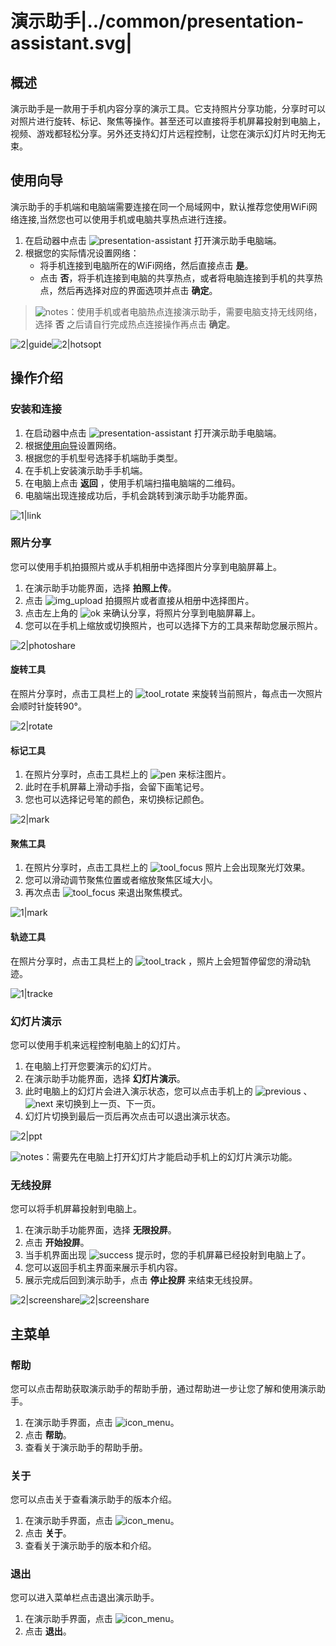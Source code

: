 # 演示助手|../common/presentation-assistant.svg|

## 概述

演示助手是一款用于手机内容分享的演示工具。它支持照片分享功能，分享时可以对照片进行旋转、标记、聚焦等操作。甚至还可以直接将手机屏幕投射到电脑上，视频、游戏都轻松分享。另外还支持幻灯片远程控制，让您在演示幻灯片时无拘无束。



## 使用向导

演示助手的手机端和电脑端需要连接在同一个局域网中，默认推荐您使用WiFi网络连接,当然您也可以使用手机或电脑共享热点进行连接。

1. 在启动器中点击 ![presentation-assistant](icon/presentation-assistant.svg) 打开演示助手电脑端。
2. 根据您的实际情况设置网络：
   - 将手机连接到电脑所在的WiFi网络，然后直接点击 **是**。
   - 点击 **否**，将手机连接到电脑的共享热点，或者将电脑连接到手机的共享热点，然后再选择对应的界面选项并点击 **确定**。

> ![notes](icon/notes.svg)：使用手机或者电脑热点连接演示助手，需要电脑支持无线网络，选择 **否** 之后请自行完成热点连接操作再点击 **确定**。

![2|guide](jpg/guide.jpg)![2|hotsopt](jpg/hotsopt.jpg)

## 操作介绍


### 安装和连接

1. 在启动器中点击 ![presentation-assistant](icon/presentation-assistant.svg) 打开演示助手电脑端。
2. 根据[使用向导](使用向导)设置网络。
3. 根据您的手机型号选择手机端助手类型。
4. 在手机上安装演示助手手机端。
5. 在电脑上点击 **返回** ，使用手机端扫描电脑端的二维码。
6. 电脑端出现连接成功后，手机会跳转到演示助手功能界面。

![1|link](jpg/link.png)

### 照片分享
您可以使用手机拍摄照片或从手机相册中选择图片分享到电脑屏幕上。

1. 在演示助手功能界面，选择 **拍照上传**。
2. 点击 ![img_upload](icon/img_upload.svg) 拍摄照片或者直接从相册中选择图片。
3. 点击左上角的  ![ok](icon/ok.svg) 来确认分享，将照片分享到电脑屏幕上。
4. 您可以在手机上缩放或切换照片，也可以选择下方的工具来帮助您展示照片。

![2|photoshare](jpg/photoshare.png)

#### 旋转工具
在照片分享时，点击工具栏上的 ![tool_rotate](icon/tool_rotate.svg) 来旋转当前照片，每点击一次照片会顺时针旋转90°。

![2|rotate](jpg/rotate.jpg)

#### 标记工具
1. 在照片分享时，点击工具栏上的 ![pen](icon/pen.svg) 来标注图片。
2. 此时在手机屏幕上滑动手指，会留下画笔记号。
3. 您也可以选择记号笔的颜色，来切换标记颜色。


![2|mark](jpg/mark.png)

#### 聚焦工具
1. 在照片分享时，点击工具栏上的 ![tool_focus](icon/tool_focus.svg) 照片上会出现聚光灯效果。
2. 您可以滑动调节聚焦位置或者缩放聚焦区域大小。
3. 再次点击 ![tool_focus](icon/tool_focus.svg) 来退出聚焦模式。

![1|mark](jpg/foucs.png)

#### 轨迹工具

在照片分享时，点击工具栏上的 ![tool_track](icon/tool_track.svg) ，照片上会短暂停留您的滑动轨迹。

![1|tracke](jpg/tracke.png)

### 幻灯片演示
您可以使用手机来远程控制电脑上的幻灯片。

1. 在电脑上打开您要演示的幻灯片。
2. 在演示助手功能界面，选择 **幻灯片演示**。
3. 此时电脑上的幻灯片会进入演示状态，您可以点击手机上的 ![previous](icon/previous.svg) 、 ![next](icon/next.svg) 来切换到上一页、下一页。
4. 幻灯片切换到最后一页后再次点击可以退出演示状态。

![2|ppt](jpg/ppt.jpg)

![notes](icon/notes.svg)：需要先在电脑上打开幻灯片才能启动手机上的幻灯片演示功能。

### 无线投屏

您可以将手机屏幕投射到电脑上。


1. 在演示助手功能界面，选择 **无限投屏**。
2. 点击 **开始投屏**。
3. 当手机界面出现 ![success](icon/success.svg) 提示时，您的手机屏幕已经投射到电脑上了。
4. 您可以返回手机主界面来展示手机内容。
5. 展示完成后回到演示助手，点击 **停止投屏** 来结束无线投屏。




![2|screenshare](jpg/screenshare1.png)![2|screenshare](jpg/screenshare2.png)



## 主菜单


### 帮助

您可以点击帮助获取演示助手的帮助手册，通过帮助进一步让您了解和使用演示助手。

1. 在演示助手界面，点击 ![icon_menu](icon/icon_menu.svg)。
2. 点击 **帮助**。
3. 查看关于演示助手的帮助手册。

### 关于

您可以点击关于查看演示助手的版本介绍。

1. 在演示助手界面，点击 ![icon_menu](icon/icon_menu.svg)。
2. 点击 **关于**。
3. 查看关于演示助手的版本和介绍。


### 退出

您可以进入菜单栏点击退出演示助手。

1. 在演示助手界面，点击 ![icon_menu](icon/icon_menu.svg)。
2. 点击 **退出**。

